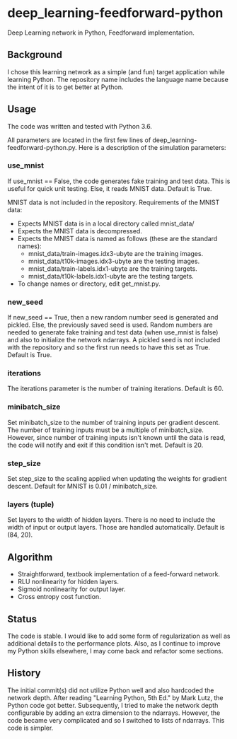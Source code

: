 # deep_learning-feedforward-python
Deep Learning network in Python, Feedforward implementation.

## Background

I chose this learning network as a simple (and fun) target application while learning Python. The repository name includes the language name because the intent of it is to get better at Python.

## Usage

The code was written and tested with Python 3.6.

All parameters are located in the first few lines of deep_learning-feedforward-python.py. Here is a description of the simulation parameters:

### use_mnist

If use_mnist == False, the code generates fake training and test data. This is useful for quick unit testing. Else, it reads MNIST data. Default is True.

MNIST data is not included in the repository. Requirements of the MNIST data:
- Expects MNIST data is in a local directory called mnist_data/
- Expects the MNIST data is decompressed.
- Expects the MNIST data is named as follows (these are the standard names):
  * mnist_data/train-images.idx3-ubyte are the training images.
  * mnist_data/t10k-images.idx3-ubyte are the testing images.
  * mnist_data/train-labels.idx1-ubyte are the training targets.
  * mnist_data/t10k-labels.idx1-ubyte are the testing targets.
- To change names or directory, edit get_mnist.py.

### new_seed

If new_seed == True, then a new random number seed is generated and pickled. Else, the previously saved seed is used. Random numbers are needed to generate fake training and test data (when use_mnist is false) and also to initialize the network ndarrays. A pickled seed is not included with the repository and so the first run needs to have this set as True. Default is True.

### iterations

The iterations parameter is the number of training iterations. Default is 60.

### minibatch_size

Set minibatch_size to the number of training inputs per gradient descent. The number of training inputs must be a multiple of minibatch_size. However, since number of training inputs isn't known until the data is read, the code will notify and exit if this condition isn't met. Default is 20.

### step_size

Set step_size to the scaling applied when updating the weights for gradient descent. Default for MNIST is 0.01 / minibatch_size.

### layers (tuple)

Set layers to the width of hidden layers. There is no need to include the width of input or output layers. Those are handled automatically. Default is (84, 20).

## Algorithm

- Straightforward, textbook implementation of a feed-forward network.
- RLU nonlinearity for hidden layers.
- Sigmoid nonlinearity for output layer.
- Cross entropy cost function.

## Status

The code is stable. I would like to add some form of regularization as well as additional details to the performance plots. Also, as I continue to improve my Python skills elsewhere, I may come back and refactor some sections.

## History

The initial commit(s) did not utilize Python well and also hardcoded the network depth. After reading "Learning Python, 5th Ed." by Mark Lutz, the Python code got better. Subsequently, I tried to make the network depth configurable by adding an extra dimension to the ndarrays. However, the code became very complicated and so I switched to lists of ndarrays. This code is simpler.
